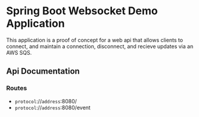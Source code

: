 # Spring Boot Websocket Demo Application

This application is a proof of concept for a web api that allows clients to connect, and maintain a connection, disconnect, and recieve updates via an AWS SQS.

## Api Documentation

### Routes

-   `protocol`://`address`:8080/
-   `protocol`://`address`:8080/event
